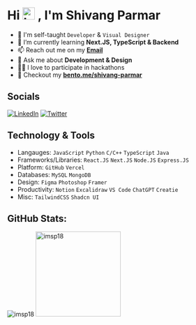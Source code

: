 <h1 align="left">Hi <img src="https://user-images.githubusercontent.com/1303154/88677602-1635ba80-d120-11ea-84d8-d263ba5fc3c0.gif" width="28px" height="28px" alt="hi">
, I'm Shivang Parmar</h1>

- 🔭 I'm self-taught `Developer` & `Visual Designer`
- 🌱 I’m currently learning **Next.JS, TypeScript & Backend**
- 📫 Reach out me on my [**Email**](mailto:shivangparmar537@gmail.com)
- 💬 Ask me about **Development & Design**
- 🧑‍💻 I love to participate in hackathons
- 👀 Checkout my [**bento.me/shivang-parmar**](https://bento.me/shivang-parmar)

## Socials
[![LinkedIn](https://img.shields.io/badge/LinkedIn-%230077B5.svg?logo=linkedin&logoColor=white)](https://linkedin.com/in/shivang-parmar) [![Twitter](https://img.shields.io/badge/Twitter-%231DA1F2.svg?logo=Twitter&logoColor=white)](https://twitter.com/imsp_18) 

## Technology & Tools

- Langauges: `JavaScript` `Python`  `C/C++`  `TypeScript`  `Java`
- Frameworks/Libraries: `React.JS` `Next.JS`  `Node.JS`  `Express.JS` 
- Platform: `GitHub`  `Vercel`
- Databases: `MySQL`  `MongoDB`
- Design: `Figma` `Photoshop` `Framer`
- Productivity: `Notion` `Excalidraw` `VS Code` `ChatGPT` `Creatie`
- Misc: `TailwindCSS` `Shadcn UI`

## GitHub Stats:
 
<div align="left">
  <img src="https://github-readme-streak-stats.herokuapp.com/?user=imsp18&theme=tokyonight&hide_border=true" alt="imsp18" /> <img height="195px" src="https://github-readme-stats-sigma-five.vercel.app/api/top-langs/?username=imsp18&theme=tokyonight&layout=compact&count_private=true&hide_border=true" alt="imsp18" /><br>
<!-- <img align="center" src="https://github-readme-stats-sigma-five.vercel.app/api?username=imsp18&&theme=tokyonight&hide_border=true&locale=en" alt="imsp18" /> -->
</div>
<br>
<br>


